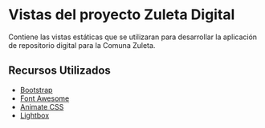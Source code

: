 # Vistas del proyecto Zuleta Digital

Contiene las vistas estáticas que se utilizaran para desarrollar la aplicación de repositorio digital para la Comuna Zuleta.

## Recursos Utilizados

* [Bootstrap](https://getbootstrap.com/)
* [Font Awesome](https://fontawesome.com/)
* [Animate CSS](https://daneden.github.io/animate.css/)
* [Lightbox](http://lokeshdhakar.com/projects/lightbox2/)
